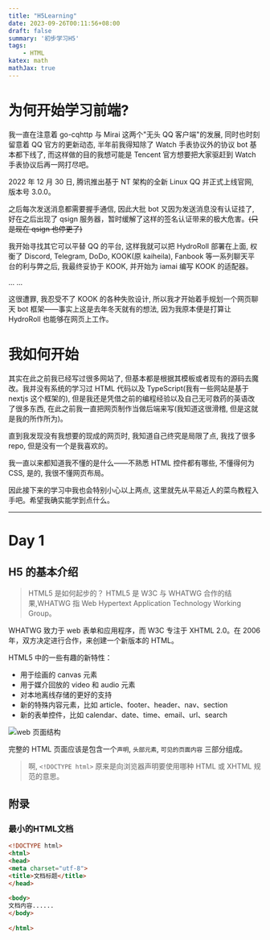 ```yaml
---
title: "H5Learning"
date: 2023-09-26T00:11:56+08:00
draft: false
summary: '初步学习H5'
tags:
    - HTML
katex: math
mathJax: true
---
```


# 为何开始学习前端?

我一直在注意着 go-cqhttp 与 Mirai 这两个"无头 QQ 客户端"的发展, 同时也时刻留意着 QQ 官方的更新动态, 半年前我得知除了 Watch 手表协议外的协议 bot 基本都下线了, 而这样做的目的我想可能是 Tencent 官方想要把大家驱赶到 Watch 手表协议后再一网打尽吧。

2022 年 12 月 30 日, 腾讯推出基于 NT 架构的全新 Linux QQ 并正式上线官网, 版本号 3.0.0。

之后每次发送消息都需要握手通信, 因此大批 bot 又因为发送消息没有认证挂了, 好在之后出现了 qsign 服务器，暂时缓解了这样的签名认证带来的极大危害。~~(只是现在 qsign 也停更了)~~

我开始寻找其它可以平替 QQ 的平台, 这样我就可以把 HydroRoll 部署在上面, 权衡了 Discord, Telegram, DoDo, KOOK(原 kaiheila), Fanbook 等一系列聊天平台的利与弊之后, 我最终妥协于 KOOK, 并开始为 iamai 编写 KOOK 的适配器。

... ...

这很遭罪, 我忍受不了 KOOK 的各种失败设计, 所以我才开始着手规划一个网页聊天 bot 框架——事实上这是去年冬天就有的想法, 因为我原本便是打算让 HydroRoll 也能够在网页上工作。

# 我如何开始

其实在此之前我已经写过很多网站了, 但基本都是根据其模板或者现有的源码去魔改。我并没有系统的学习过 HTML 代码以及 TypeScript(我有一些网站是基于 nextjs 这个框架的), 但是我还是凭借之前的编程经验以及自己无可救药的英语改了很多东西, 在此之前我一直把网页制作当做后端来写(我知道这很滑稽, 但是这就是我的所作所为)。

直到我发现没有我想要的现成的网页时, 我知道自己终究是局限了点, 我找了很多 repo, 但是没有一个是我喜欢的。

我一直以来都知道我不懂的是什么——不熟悉 HTML 控件都有哪些, 不懂得何为 CSS, 是的, 我很不懂网页布局。

因此接下来的学习中我也会特别小心以上两点, 这里就先从平易近人的菜鸟教程入手吧。希望我确实能学到点什么。

***

# Day 1

## H5 的基本介绍

> HTML5 是如何起步的？
HTML5 是 W3C 与 WHATWG 合作的结果,WHATWG 指 Web Hypertext Application Technology Working Group。

WHATWG 致力于 web 表单和应用程序，而 W3C 专注于 XHTML 2.0。在 2006 年，双方决定进行合作，来创建一个新版本的 HTML。

HTML5 中的一些有趣的新特性：

 - 用于绘画的 canvas 元素
 - 用于媒介回放的 video 和 audio 元素
 - 对本地离线存储的更好的支持
 - 新的特殊内容元素，比如 article、footer、header、nav、section
 - 新的表单控件，比如 calendar、date、time、email、url、search

![web 页面结构](Day0101.png)

完整的 HTML 页面应该是包含一个`声明`, `头部元素`, `可见的页面内容` 三部分组成。

> 啊, `<!DOCTYPE html>` 原来是向浏览器声明要使用哪种 HTML 或 XHTML 规范的意思。

## 附录

### 最小的HTML文档

```html
<!DOCTYPE html>
<html>
<head>
<meta charset="utf-8">
<title>文档标题</title>
</head>
 
<body>
文档内容......
</body>
 
</html>
```